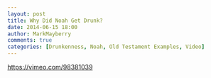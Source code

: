 ```yaml
---
layout: post
title: Why Did Noah Get Drunk?
date: 2014-06-15 18:00
author: MarkMayberry
comments: true
categories: [Drunkenness, Noah, Old Testament Examples, Video]
---
```

https://vimeo.com/98381039
